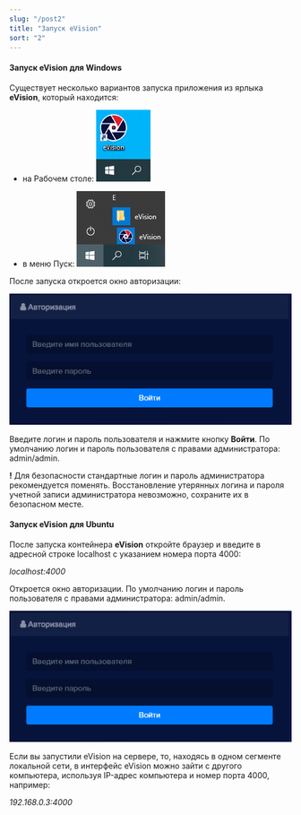 ```yaml
---
slug: "/post2"
title: "Запуск eVision"
sort: "2"
---
```


#### Запуск eVision для Windows

Существует несколько вариантов запуска приложения из ярлыка **eVision**, который находится:
- на Рабочем столе: ![](images/start02.png)

- в меню Пуск: ![](images/start01.png)

После запуска откроется окно авторизации:

![](images/auth.png)

Введите логин и пароль пользователя и нажмите кнопку **Войти**. По умолчанию логин и пароль пользователя с правами администратора: admin/admin.

**!** Для безопасности стандартные логин и пароль администратора рекомендуется поменять. Восстановление утерянных логина и пароля учетной записи администратора  невозможно, сохраните их в безопасном месте.

#### Запуск eVision для Ubuntu

После запуска контейнера **eVision** откройте браузер и введите в адресной строке localhost с указанием номера порта 4000:

*localhost:4000*

Откроется окно авторизации. По умолчанию логин и пароль пользователя с правами администратора: admin/admin.

![](images/auth.png)

Если вы запустили eVision на сервере, то, находясь в одном сегменте локальной сети, в интерфейс eVision можно зайти с другого компьютера, используя IP-адрес компьютера и номер порта 4000, например:  

*192.168.0.3:4000*